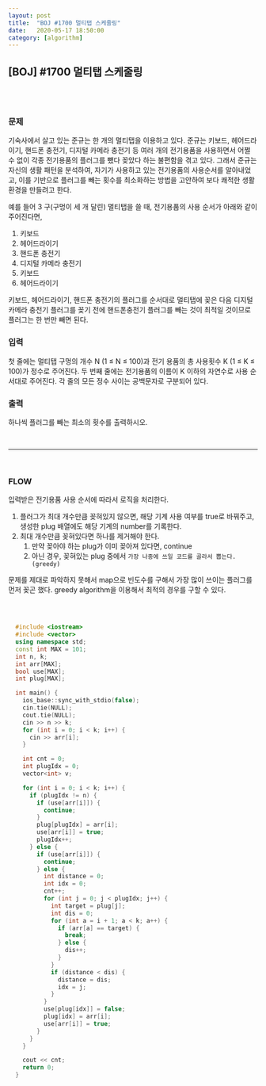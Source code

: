 ```yaml
---
layout:	post
title:	"BOJ #1700 멀티탭 스케줄링"
date:	2020-05-17 18:50:00
category: [algorithm]
---
```




## [BOJ] #1700 멀티탭 스케줄링

<br/>

<br/>

### 문제

기숙사에서 살고 있는 준규는 한 개의 멀티탭을 이용하고 있다. 준규는 키보드, 헤어드라이기, 핸드폰 충전기, 디지털 카메라 충전기 등 여러 개의 전기용품을 사용하면서 어쩔 수 없이 각종 전기용품의 플러그를 뺐다 꽂았다 하는 불편함을 겪고 있다. 그래서 준규는 자신의 생활 패턴을 분석하여, 자기가 사용하고 있는 전기용품의 사용순서를 알아내었고, 이를 기반으로 플러그를 빼는 횟수를 최소화하는 방법을 고안하여 보다 쾌적한 생활환경을 만들려고 한다.

예를 들어 3 구(구멍이 세 개 달린) 멀티탭을 쓸 때, 전기용품의 사용 순서가 아래와 같이 주어진다면, 

1. 키보드
2. 헤어드라이기
3. 핸드폰 충전기
4. 디지털 카메라 충전기
5. 키보드
6. 헤어드라이기

키보드, 헤어드라이기, 핸드폰 충전기의 플러그를 순서대로 멀티탭에 꽂은 다음 디지털 카메라 충전기 플러그를 꽂기 전에 핸드폰충전기 플러그를 빼는 것이 최적일 것이므로 플러그는 한 번만 빼면 된다. 

### 입력

첫 줄에는 멀티탭 구멍의 개수 N (1 ≤ N ≤ 100)과 전기 용품의 총 사용횟수 K (1 ≤ K ≤ 100)가 정수로 주어진다. 두 번째 줄에는 전기용품의 이름이 K 이하의 자연수로 사용 순서대로 주어진다. 각 줄의 모든 정수 사이는 공백문자로 구분되어 있다. 

### 출력

하나씩 플러그를 빼는 최소의 횟수를 출력하시오. 

<br/>

---------------------

<br/>

### FLOW

입력받은 전기용품 사용 순서에 따라서 로직을 처리한다.

1. 플러그가 최대 개수만큼 꽂혀있지 않으면, 해당 기계 사용 여부를 true로 바꿔주고, 생성한 plug 배열에도 해당 기계의 number를 기록한다.
2. 최대 개수만큼 꽂혀있다면 하나를 제거해야 한다.
   1. 만약 꽂아야 하는 plug가 이미 꽂아져 있다면, continue
   2. 아닌 경우, 꽂혀있는 plug 중에서 `가장 나중에 쓰일 코드를 골라서 뽑는다. (greedy)`

문제를 제대로 파악하지 못해서 map으로 빈도수를 구해서 가장 많이 쓰이는 플러그를 먼저 꽂곤 했다. greedy algorithm을 이용해서 최적의 경우를 구할 수 있다.

<br/>

``` c++

  #include <iostream>
  #include <vector>
  using namespace std;
  const int MAX = 101;
  int n, k;
  int arr[MAX];
  bool use[MAX];
  int plug[MAX];

  int main() {
    ios_base::sync_with_stdio(false);
    cin.tie(NULL);
    cout.tie(NULL);
    cin >> n >> k;
    for (int i = 0; i < k; i++) {
      cin >> arr[i];
    }

    int cnt = 0;
    int plugIdx = 0;
    vector<int> v;

    for (int i = 0; i < k; i++) {
      if (plugIdx != n) {
        if (use[arr[i]]) {
          continue;
        }
        plug[plugIdx] = arr[i];
        use[arr[i]] = true;
        plugIdx++;
      } else {
        if (use[arr[i]]) {
          continue;
        } else {
          int distance = 0;
          int idx = 0;
          cnt++;
          for (int j = 0; j < plugIdx; j++) {
            int target = plug[j];
            int dis = 0;
            for (int a = i + 1; a < k; a++) {
              if (arr[a] == target) {
                break;
              } else {
                dis++;
              }
            }
            if (distance < dis) {
              distance = dis;
              idx = j;
            }
          }
          use[plug[idx]] = false;
          plug[idx] = arr[i];
          use[arr[i]] = true;
        }
      }
    }

    cout << cnt;
    return 0;
  }


```

<br/>

<br/>

